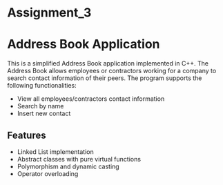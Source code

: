 # Assignment_3


# Address Book Application

This is a simplified Address Book application implemented in C++. The Address Book allows employees or contractors working for a company to search contact information of their peers. The program supports the following functionalities:

- View all employees/contractors contact information
- Search by name
- Insert new contact

## Features

- Linked List implementation
- Abstract classes with pure virtual functions
- Polymorphism and dynamic casting
- Operator overloading